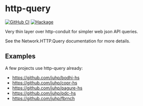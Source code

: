 # http-query

[![GitHub CI](https://github.com/juhp/http-query/workflows/build/badge.svg)](https://github.com/juhp/http-query/actions)
[![Hackage](http://img.shields.io/hackage/v/http-query.png)](http://hackage.haskell.org/package/http-query)

Very thin layer over http-conduit for simpler web json API queries.

See the Network.HTTP.Query documentation for more details.

## Examples

A few projects use http-query already:

- https://github.com/juhp/bodhi-hs
- https://github.com/juhp/copr-hs
- https://github.com/juhp/pagure-hs
- https://github.com/juhp/pdc-hs
- https://github.com/juhp/fbrnch
